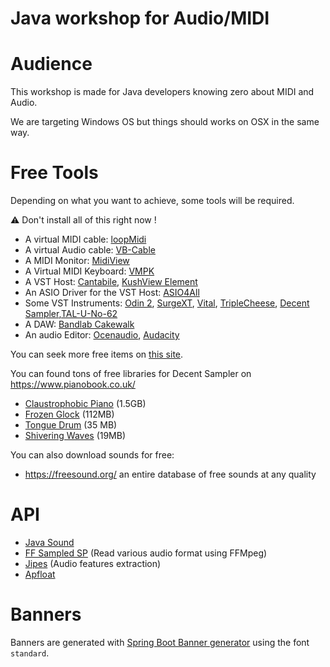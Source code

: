 # Java workshop for Audio/MIDI
# Audience

This workshop is made for Java developers knowing zero about MIDI and Audio.

We are targeting Windows OS but things should works on OSX in the same way.

# Free Tools

Depending on what you want to achieve, some tools will be required. 

⚠️ Don't install all of this right now !

- A virtual MIDI cable: [loopMidi](https://www.tobias-erichsen.de/software/loopmidi.html)
- A virtual Audio cable: [VB-Cable](https://vb-audio.com/Cable/)
- A MIDI Monitor: [MidiView](https://hautetechnique.com/midi/midiview/)
- A Virtual MIDI Keyboard: [VMPK](https://vmpk.sourceforge.io/)
- A VST Host: [Cantabile](https://www.cantabilesoftware.com/), [KushView Element](https://kushview.net/)
- An ASIO Driver for the VST Host: [ASIO4All](https://www.asio4all.org/)
- Some VST Instruments: [Odin 2](https://www.thewavewarden.com/odin2), [SurgeXT](https://surge-synthesizer.github.io/), [Vital](https://vital.audio/), [TripleCheese](https://u-he.com/products/triplecheese/), [Decent Sampler](https://www.decentsamples.com/product/decent-sampler-plugin/),[TAL-U-No-62](https://tal-software.com/products/tal-u-no-62)
- A DAW: [Bandlab Cakewalk](https://www.bandlab.com/products/cakewalk)
- An audio Editor: [Ocenaudio](https://www.ocenaudio.com/), [Audacity](https://www.audacityteam.org/)

You can seek more free items on [this site](https://plugins4free.com/).

You can found tons of free libraries for Decent Sampler on https://www.pianobook.co.uk/

- [Claustrophobic Piano](https://www.pianobook.co.uk/packs/claustrophobic-piano/) (1.5GB)
- [Frozen Glock](https://www.pianobook.co.uk/packs/frozen-glock/) (112MB)
- [Tongue Drum](https://www.pianobook.co.uk/packs/tongue-drum/) (35 MB)
- [Shivering Waves](https://www.pianobook.co.uk/packs/shivering-waves/) (19MB)

You can also download sounds for free:

- https://freesound.org/ an entire database of free sounds at any quality

# API

- [Java Sound](https://docs.oracle.com/javase/8/docs/technotes/guides/sound/index.html)
- [FF Sampled SP](https://www.tagtraum.com/ffsampledsp/) (Read various audio format using FFMpeg)
- [Jipes](https://www.tagtraum.com/jipes/) (Audio features extraction)
- [Apfloat](http://www.apfloat.org/apfloat_java/)

# Banners

Banners are generated with [Spring Boot Banner generator](https://devops.datenkollektiv.de/banner.txt/index.html) using the font `standard`.

